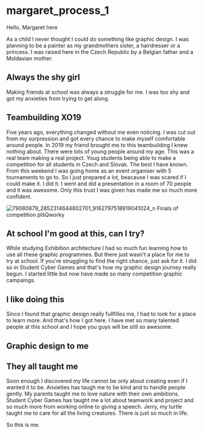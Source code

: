 # margaret_process_1 

Hello, Margaret here

As a child I never thought I could do something like graphic design. I was planning to be a painter as my grandmothers sister, a hairdresser or a princess.
I was raised here in the Czech Republic by a Belgian father and a Moldavian mother. 

## Always the shy girl
Making friends at school was always a struggle for me. I was too shy and got my anxieties from trying to get along.

## Teambuilding XO19
Five years ago, everything changed without me even noticing. I was cut out from my surpression and got every chance to make myself comfortable around people. In 2019 my friend brought me to this teambuilding I knew nothing about. There were lots of young people around my age. This was a real team making a real project. Youg students being able to make a competition for all students in Czech and Slovak. The best I have known. From this weekend I was going home as an event organiser with 5 tournaments to go to. So I just prepared a lot, beacause I was scared if I could make it. I did it. I went and did a presentation in a room of 70 people and it was awesome. Only this trust I was given has made me so much more confident.

![79080879_2852314644802701_9162797518919041024_n](https://github.com/user-attachments/assets/023c8af3-1ef6-49b2-974e-b90510729ea8)
Finals of competition pIšQworky

## At school I'm good at this, can I try?
While studying Exhibition architecture I had so much fun learning how to use all these graphic programmes. But there just wasn't a place for me to try at school. If you're struggling to find the right chance, just ask for it. I did so in Student Cyber Games and that's how my graphic design journey really begun. I started little but now have made so many competition graphic campaings.

## I like doing this
Since I found that graphic design really fullfilles me, I had to look for a place to learn more. And that's how I got here. I have met so many talented people at this school and I hope you guys will be still so awesome.

## Graphic design to me


## They all taught me
Soon enough I discovered my life cannot be only about creating even if I wanted it to be. Anxieties has taugh me to be kind and to handle people gently. My parents taught me to love nature with their own ambitions. Student Cyber Games has taught me a lot about teamwork and project and so much more from working online to giving a speech. Jerry, my turtle taught me to care for all the living creatures. There is just so much in life.

So this is me.
